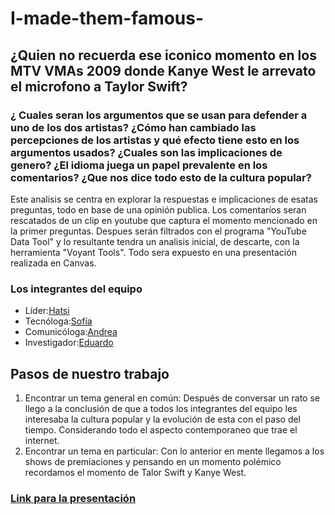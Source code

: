 # I-made-them-famous-
## ¿Quien no recuerda ese iconico momento en los MTV VMAs  2009 donde Kanye West le arrevato el microfono a Taylor Swift? 
### ¿ Cuales seran los argumentos que se usan para defender a uno de los dos artistas? ¿Cómo han cambiado las percepciones de los artistas y qué efecto tiene esto en los argumentos usados? ¿Cuales son las implicaciones de genero? ¿El idioma juega un papel prevalente en los comentarios? ¿Que nos dice todo esto de la cultura popular?
Este analisis se centra en explorar la respuestas e implicaciones de esatas preguntas, todo en base de una opinión publica. Los comentaríos seran rescatados de un clip en youtube que captura el momento mencionado en la primer preguntas. Despues serán filtrados con el programa "YouTube Data Tool" y lo resultante tendra un analisis inicial, de descarte, con la herramienta "Voyant Tools". Todo sera expuesto en una presentación realizada en Canvas.
### Los integrantes del equipo 
* Líder:[Hatsi](https://github.com/hatsisanchez)    
* Tecnóloga:[Sofía](https://github.com/ruiztsofia)
* Comunicóloga:[Andrea](https://github.com/andyvillarrealg)
* Investigador:[Eduardo](https://github.com/Gat021)
## Pasos de nuestro trabajo 
1. Encontrar un tema general en común: Después de conversar un rato se llego a la conclusión de que a todos los integrantes del equipo les interesaba la cultura popular y la evolución de esta con el paso del tiempo. Considerando todo el aspecto contemporaneo que trae el internet.
2. Encontrar un tema en particular: Con lo anterior en mente llegamos a los shows de premiaciones y pensando en un momento polémico recordamos el momento de Talor Swift y Kanye West. 
### [Link para la presentación](https://www.canva.com/design/DAGALDU7D_c/2ZUeKzSRf3nAK-Jja4i5ug/edit?utm_content=DAGALDU7D_c&utm_campaign=designshare&utm_medium=link2&utm_source=sharebutton)
